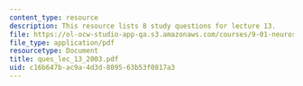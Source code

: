 ```yaml
---
content_type: resource
description: This resource lists 8 study questions for lecture 13.
file: https://ol-ocw-studio-app-qa.s3.amazonaws.com/courses/9-01-neuroscience-and-behavior-fall-2003/c16b647bac9a4d3d809563b53f0817a3_ques_lec_13_2003.pdf
file_type: application/pdf
resourcetype: Document
title: ques_lec_13_2003.pdf
uid: c16b647b-ac9a-4d3d-8095-63b53f0817a3
---
```

